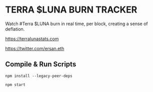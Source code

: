 # TERRA $LUNA BURN TRACKER
Watch #Terra $LUNA burn in real time, per block, creating a sense of deflation.

https://terralunastats.com

https://twitter.com/ersan.eth

## Compile & Run Scripts

`npm install --legacy-peer-deps`

`npm start`

